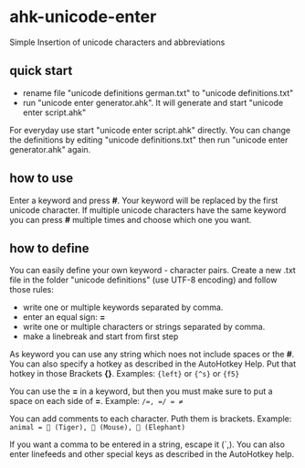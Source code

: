 # ahk-unicode-enter
Simple Insertion of unicode characters and abbreviations

## quick start
* rename file "unicode definitions german.txt" to "unicode definitions.txt"
* run "unicode enter generator.ahk". It will generate and start "unicode enter script.ahk"

For everyday use start "unicode enter script.ahk" directly.
You can change the definitions by editing "unicode definitions.txt" then run "unicode enter generator.ahk" again.

## how to use
Enter a keyword and press **#**. Your keyword will be replaced by the first unicode character. If multiple unicode characters have the same keyword you can press **#** multiple times and choose which one you want.

## how to define
You can easily define your own keyword - character pairs. Create a new .txt file in the folder "unicode definitions" (use UTF-8 encoding) and follow those rules:
* write one or multiple keywords separated by comma.
* enter an equal sign: **=**
* write one or multiple characters or strings separated by comma.
* make a linebreak and start from first step

As keyword you can use any string which noes not include spaces or the **#**. You can also specify a hotkey as described in the AutoHotkey Help. Put that hotkey in those Brackets **{}**. Examples: `{left}` or `{^s}` or `{f5}`

You can use the **=** in a keyword, but then you must make sure to put a space on each side of **=**. Example: `/=, =/ = ≠`

You can add comments to each character. Puth them is brackets. Example: `animal = 🐅 (Tiger), 🐁 (Mouse), 🐘 (Elephant)`

If you want a comma to be entered in a string, escape it (`,). You can also enter linefeeds and other special keys as described in the AutoHotkey help.
